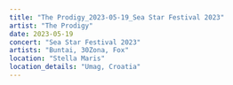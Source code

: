 ```yaml
---
title: "The Prodigy_2023-05-19_Sea Star Festival 2023"
artist: "The Prodigy"
date: 2023-05-19
concert: "Sea Star Festival 2023"
artists: "Buntai, 30Zona, Fox"
location: "Stella Maris"
location_details: "Umag, Croatia"
---
```

